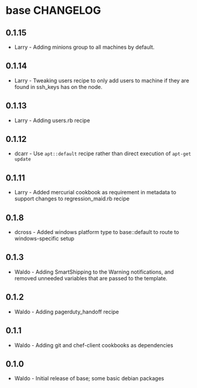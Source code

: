 base CHANGELOG
==============
0.1.15
----
- Larry - Adding minions group to all machines by default. 

0.1.14
----
- Larry - Tweaking users recipe to only add users to machine if they are found in ssh_keys has on the node. 

0.1.13
----
- Larry - Adding users.rb recipe

0.1.12
----
- dcarr - Use `apt::default` recipe rather than direct execution of `apt-get update`

0.1.11
-----
- Larry - Added mercurial cookbook as requirement in metadata to support changes to regression_maid.rb recipe 

0.1.8
-----
- dcross - Added windows platform type to base::default to route to windows-specific setup

0.1.3
-----
- Waldo - Adding SmartShipping to the Warning notifications, and removed 
unneeded variables that are passed to the template.

0.1.2
-----
- Waldo - Adding pagerduty_handoff recipe

0.1.1
-----
- Waldo - Adding git and chef-client cookbooks as dependencies


0.1.0
-----
- Waldo - Initial release of base; some basic debian packages

